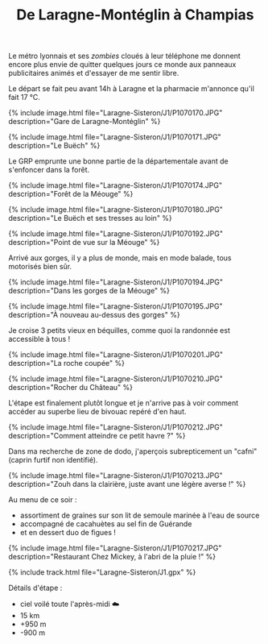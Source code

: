 ﻿---
title: "De Laragne-Montéglin à Champias"
permalink: /Laragne-Sisteron/J1/
sidebar:
  nav: "laragne_sisteron"
enable_tracks: true
---

Le métro lyonnais et ses *zombies* cloués à leur téléphone me donnent encore plus envie de quitter quelques jours ce monde aux panneaux publicitaires animés et d'essayer de me sentir libre.

Le départ se fait peu avant 14h à Laragne et la pharmacie m'annonce qu'il fait 17 °C.

{% include image.html file="Laragne-Sisteron/J1/P1070170.JPG" description="Gare de Laragne-Montéglin" %}

{% include image.html file="Laragne-Sisteron/J1/P1070171.JPG" description="Le Buëch" %}

Le GRP emprunte une bonne partie de la départementale avant de s'enfoncer dans la forêt.

{% include image.html file="Laragne-Sisteron/J1/P1070174.JPG" description="Forêt de la Méouge" %}

{% include image.html file="Laragne-Sisteron/J1/P1070180.JPG" description="Le Buëch et ses tresses au loin" %}

{% include image.html file="Laragne-Sisteron/J1/P1070192.JPG" description="Point de vue sur la Méouge" %}

Arrivé aux gorges, il y a plus de monde, mais en mode balade, tous motorisés bien sûr.

{% include image.html file="Laragne-Sisteron/J1/P1070194.JPG" description="Dans les gorges de la Méouge" %}

{% include image.html file="Laragne-Sisteron/J1/P1070195.JPG" description="À nouveau au-dessus des gorges" %}

Je croise 3 petits vieux en béquilles, comme quoi la randonnée est accessible à tous !

{% include image.html file="Laragne-Sisteron/J1/P1070201.JPG" description="La roche coupée" %}

{% include image.html file="Laragne-Sisteron/J1/P1070210.JPG" description="Rocher du Château" %}

L'étape est finalement plutôt longue et je n'arrive pas à voir comment accéder au superbe lieu de bivouac repéré d'en haut.

{% include image.html file="Laragne-Sisteron/J1/P1070212.JPG" description="Comment atteindre ce petit havre ?" %}

Dans ma recherche de zone de dodo, j'aperçois subrepticement un "cafni" (caprin furtif non identifié).

{% include image.html file="Laragne-Sisteron/J1/P1070213.JPG" description="Zouh dans la clairière, juste avant une légère averse !" %}

Au menu de ce soir :
* assortiment de graines sur son lit de semoule marinée à l'eau de source
* accompagné de cacahuètes au sel fin de Guérande
* et en dessert duo de figues !

{% include image.html file="Laragne-Sisteron/J1/P1070217.JPG" description="Restaurant Chez Mickey, à l'abri de la pluie !" %}

{% include track.html file="Laragne-Sisteron/J1.gpx" %}

Détails d'étape :
* ciel voilé toute l'après-midi :cloud:
* 15 km
* +950 m
* -900 m
